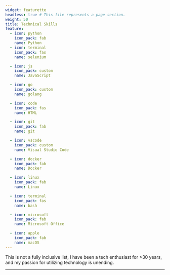 ```yaml
---
widget: featurette
headless: true # This file represents a page section.
weight: 50
title: Technical Skills
feature:
  - icon: python
    icon_pack: fab
    name: Python
  - icon: terminal
    icon_pack: fas
    name: selenium

  - icon: js
    icon_pack: custom
    name: JavaScript

  - icon: go
    icon_pack: custom
    name: golang

  - icon: code
    icon_pack: fas
    name: HTML

  - icon: git
    icon_pack: fab
    name: git

  - icon: vscode
    icon_pack: custom
    name: Visual Studio Code

  - icon: docker
    icon_pack: fab
    name: Docker

  - icon: linux
    icon_pack: fab
    name: Linux

  - icon: terminal
    icon_pack: fas
    name: bash

  - icon: microsoft
    icon_pack: fab
    name: Microsoft Office

  - icon: apple
    icon_pack: fab
    name: macOS
---
```


This is not a fully inclusive list, I have been a tech enthusiast for >30 years, and my passion for utilizing technology is unending.

---
